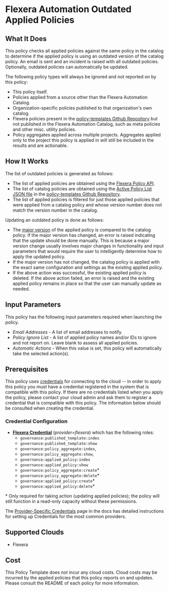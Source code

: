 # Flexera Automation Outdated Applied Policies

## What It Does

This policy checks all applied policies against the same policy in the catalog to determine if the applied policy is using an outdated version of the catalog policy. An email is sent and an incident is raised with all outdated policies. Optionally, outdated policies can automatically be updated.

The following policy types will always be ignored and not reported on by this policy:

- This policy itself.
- Policies applied from a source other than the Flexera Automation Catalog.
- Organization-specific policies published to that organization's own catalog.
- Flexera policies present in the [policy-templates Github Repository](https://github.com/flexera-public/policy_templates) but not published in the Flexera Automation Catalog, such as meta policies and other misc. utility policies.
- Policy aggregates applied across multiple projects. Aggregates applied only to the project this policy is applied in will still be included in the results and are actionable.

## How It Works

The list of outdated policies is generated as follows:

- The list of applied policies are obtained using the [Flexera Policy API](https://reference.rightscale.com/governance-policies/).
- The list of catalog policies are obtained using the [Active Policy List JSON file](https://github.com/flexera-public/policy_templates/blob/master/data/active_policy_list/active_policy_list.json) in the [policy-templates Github Repository](https://github.com/flexera-public/policy_templates).
- The list of applied policies is filtered for just those applied policies that were applied from a catalog policy and whose version number does not match the version number in the catalog.

Updating an outdated policy is done as follows:

- The [major version](https://semver.org/) of the applied policy is compared to the catalog policy. If the major version has changed, an error is raised indicating that the update should be done manually. This is because a major version change usually involves major changes in functionality and input parameters that would require the user to intelligently determine how to apply the updated policy.
- If the major version has not changed, the catalog policy is applied with the exact same configuration and settings as the existing applied policy.
- If the above action was successful, the existing applied policy is deleted. If the above action failed, an error is raised and the existing applied policy remains in place so that the user can manually update as needed.

## Input Parameters

This policy has the following input parameters required when launching the policy.

- *Email Addresses* - A list of email addresses to notify.
- *Policy Ignore List* - A list of applied policy names and/or IDs to ignore and not report on. Leave blank to assess all applied policies.
- *Automatic Actions* - When this value is set, this policy will automatically take the selected action(s).

## Prerequisites

This policy uses [credentials](https://docs.flexera.com/flexera/EN/Automation/ManagingCredentialsExternal.htm) for connecting to the cloud -- in order to apply this policy you must have a credential registered in the system that is compatible with this policy. If there are no credentials listed when you apply the policy, please contact your cloud admin and ask them to register a credential that is compatible with this policy. The information below should be consulted when creating the credential.

### Credential Configuration

- [**Flexera Credential**](https://docs.flexera.com/flexera/EN/Automation/ProviderCredentials.htm) (*provider=flexera*) which has the following roles:
  - `governance:published_template:index`
  - `governance:published_template:show`
  - `governance:policy_aggregate:index`,
  - `governance:policy_aggregate:show`,
  - `governance:applied_policy:index`
  - `governance:applied_policy:show`
  - `governance:policy_aggregate:create`*
  - `governance:policy_aggregate:delete`*
  - `governance:applied_policy:create`*
  - `governance:applied_policy:delete`*

\* Only required for taking action (updating applied policies); the policy will still function in a read-only capacity without these permissions.

The [Provider-Specific Credentials](https://docs.flexera.com/flexera/EN/Automation/ProviderCredentials.htm) page in the docs has detailed instructions for setting up Credentials for the most common providers.

## Supported Clouds

- Flexera

## Cost

This Policy Template does not incur any cloud costs. Cloud costs may be incurred by the applied policies that this policy reports on and updates. Please consult the README of each policy for more information.
